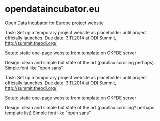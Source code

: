 opendataincubator.eu
====================

Open Data Incubator for Europe project website

Task: Set up a temporary project website as placeholder until project officially launches.
Due date: 3.11.2014 at ODI Summit, http://summit.theodi.org/

Setup: static one-page website from template on OKFDE server

Design: clean and simple but state of the art (parallax scrolling perhaps). 
Simple font like "open sans"	

Task: Set up a temporary project website as placeholder until project officially launches.
Due date: 3.11.2014 at ODI Summit, http://summit.theodi.org/

Setup: static one-page website from template on OKFDE server

Design: clean and simple but state of the art (parallax scrolling? perhaps template list)
Simple font like "open sans"	
